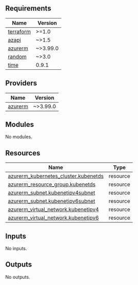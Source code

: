 ## Requirements

| Name | Version |
|------|---------|
| <a name="requirement_terraform"></a> [terraform](#requirement\_terraform) | >=1.0 |
| <a name="requirement_azapi"></a> [azapi](#requirement\_azapi) | ~>1.5 |
| <a name="requirement_azurerm"></a> [azurerm](#requirement\_azurerm) | ~>3.99.0 |
| <a name="requirement_random"></a> [random](#requirement\_random) | ~>3.0 |
| <a name="requirement_time"></a> [time](#requirement\_time) | 0.9.1 |

## Providers

| Name | Version |
|------|---------|
| <a name="provider_azurerm"></a> [azurerm](#provider\_azurerm) | ~>3.99.0 |

## Modules

No modules.

## Resources

| Name | Type |
|------|------|
| [azurerm_kubernetes_cluster.kubenetds](https://registry.terraform.io/providers/hashicorp/azurerm/latest/docs/resources/kubernetes_cluster) | resource |
| [azurerm_resource_group.kubenetds](https://registry.terraform.io/providers/hashicorp/azurerm/latest/docs/resources/resource_group) | resource |
| [azurerm_subnet.kubenetipv4subnet](https://registry.terraform.io/providers/hashicorp/azurerm/latest/docs/resources/subnet) | resource |
| [azurerm_subnet.kubenetipv6subnet](https://registry.terraform.io/providers/hashicorp/azurerm/latest/docs/resources/subnet) | resource |
| [azurerm_virtual_network.kubenetipv4](https://registry.terraform.io/providers/hashicorp/azurerm/latest/docs/resources/virtual_network) | resource |
| [azurerm_virtual_network.kubenetipv6](https://registry.terraform.io/providers/hashicorp/azurerm/latest/docs/resources/virtual_network) | resource |

## Inputs

No inputs.

## Outputs

No outputs.
